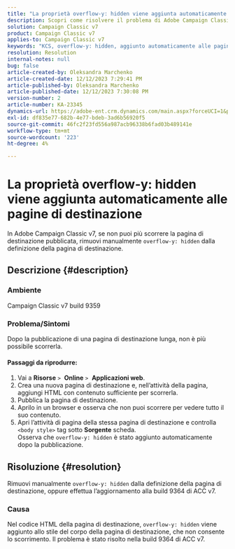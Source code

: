 ```yaml
---
title: "La proprietà overflow-y: hidden viene aggiunta automaticamente alle pagine di destinazione"
description: Scopri come risolvere il problema di Adobe Campaign Classic, in cui l’area nascosta viene aggiunta automaticamente alle pagine di destinazione.
solution: Campaign Classic v7
product: Campaign Classic v7
applies-to: Campaign Classic v7
keywords: "KCS, overflow-y: hidden, aggiunto automaticamente alle pagine di destinazione, adobe campaign, ACC v7 build 9359, upgrade a ACC v7 build 9364, Campaign Classic"
resolution: Resolution
internal-notes: null
bug: false
article-created-by: Oleksandra Marchenko
article-created-date: 12/12/2023 7:29:41 PM
article-published-by: Oleksandra Marchenko
article-published-date: 12/12/2023 7:30:08 PM
version-number: 2
article-number: KA-23345
dynamics-url: https://adobe-ent.crm.dynamics.com/main.aspx?forceUCI=1&pagetype=entityrecord&etn=knowledgearticle&id=fd333dc5-2499-ee11-be37-6045bd0065f9
exl-id: df835e77-682b-4e77-bdeb-3ad6b56920f5
source-git-commit: 46fc2f23fd556a987acb96338b6fad03b489141e
workflow-type: tm+mt
source-wordcount: '223'
ht-degree: 4%

---
```


# La proprietà overflow-y: hidden viene aggiunta automaticamente alle pagine di destinazione


In Adobe Campaign Classic v7, se non puoi più scorrere la pagina di destinazione pubblicata, rimuovi manualmente `overflow-y: hidden` dalla definizione della pagina di destinazione.

## Descrizione {#description}


### <b>Ambiente</b>

Campaign Classic v7 build 9359

### <b>Problema/Sintomi</b>

Dopo la pubblicazione di una pagina di destinazione lunga, non è più possibile scorrerla.

#### <b>Passaggi da riprodurre:</b>

1. Vai a <b>Risorse</b> `>`  <b>Online</b> `>`  <b>Applicazioni web</b>.
2. Crea una nuova pagina di destinazione e, nell’attività della pagina, aggiungi HTML con contenuto sufficiente per scorrerla.
3. Pubblica la pagina di destinazione.
4. Aprilo in un browser e osserva che non puoi scorrere per vedere tutto il suo contenuto.
5. Apri l’attività di pagina della stessa pagina di destinazione e controlla `<body style>` tag sotto <b>Sorgente</b> scheda.\
   Osserva che `overflow-y: hidden` è stato aggiunto automaticamente dopo la pubblicazione.



## Risoluzione {#resolution}


Rimuovi manualmente `overflow-y: hidden` dalla definizione della pagina di destinazione, oppure effettua l’aggiornamento alla build 9364 di ACC v7.

### <b>Causa</b>

Nel codice HTML della pagina di destinazione, `overflow-y: hidden` viene aggiunto allo stile del corpo della pagina di destinazione, che non consente lo scorrimento. Il problema è stato risolto nella build 9364 di ACC v7.
